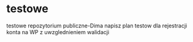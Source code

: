 # testowe
testowe repozytorium publiczne-Dima
napisz plan testow dla rejestracji konta na WP z uwzglednieniem walidacji 
